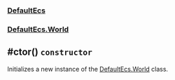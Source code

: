 ### [DefaultEcs](./DefaultEcs.md 'DefaultEcs')
### [DefaultEcs.World](./DefaultEcs-World.md 'DefaultEcs.World')
## #ctor() `constructor`
Initializes a new instance of the [DefaultEcs.World](./DefaultEcs-World.md 'DefaultEcs.World') class.
